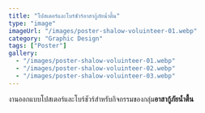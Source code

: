 ```yaml
---
title: "โปสเตอร์และโบร์ชัวร์อาสากู้ภัยน้ำตื้น"
type: "image"
imageUrl: "/images/poster-shalow-voluinteer-01.webp"
category: "Graphic Design"
tags: ["Poster"]
gallery:
  - "/images/poster-shalow-voluinteer-01.webp"
  - "/images/poster-shalow-voluinteer-02.webp"
  - "/images/poster-shalow-voluinteer-03.webp"
---
```


งานออกแบบโปสเตอร์และโบร์ชัวร์สำหรับกิจกรรมของกลุ่ม**อาสากู้ภัยน้ำตื้น**
